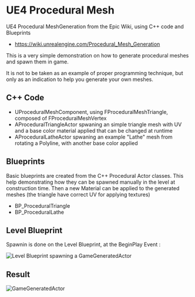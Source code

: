UE4 Procedural Mesh
===================

UE4 Procedural MeshGeneration from the Epic Wiki, using C++ code and Blueprints
 
 - https://wiki.unrealengine.com/Procedural_Mesh_Generation
 
 This is a very simple demonstration on how to generate procedural meshes and spawn them in game.
 
 It is not to be taken as an example of proper programming technique,
 but only as an indication to help you generate your own meshes.

## C++ Code

- UProceduralMeshComponent, using FProceduralMeshTriangle, composed of FProceduralMeshVertex 
- AProceduralTriangleActor spwaning an simple triangle mesh with UV and a base color material applied that can be changed at runtime
- AProceduralLatheActor spwaning an example "Lathe" mesh from rotating a Polyline, with another base color applied

## Blueprints

Basic blueprints are created from the C++ Procedural Actor classes.
This help demonstrating how they can be spawned manually in the level at construction time.
Then a new Material can be applied to the generated meshes (the triangle have correct UV for applying textures)
- BP_ProceduralTriangle
- BP_ProceduralLathe

## Level Blueprint

Spawnin is done on the Level Blueprint, at the BeginPlay Event :

 ![Level Blueprint spawning a GameGeneratedActor](https://raw.githubusercontent.com/SRombauts/UE4ProceduralMesh/master/LevelBlueprint.png "Level Blueprint spawning a GameGeneratedActor")

## Result

 ![GameGeneratedActor](https://raw.githubusercontent.com/SRombauts/UE4ProceduralMesh/master/ProceduralMesh.png "GameGeneratedActor")
